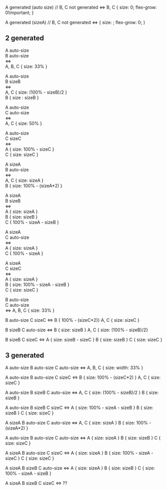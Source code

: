 A generated (auto size) // B, C not generated
<=> B, C { size: 0; flex-grow: 0!important; } 

A generated (sizeA) // B, C not generated
<=> { size: <sizeA>; flex-grow: 0; } 



## 2 generated

A auto-size  
B auto-size  
<=>  
A, B, C { size: 33% }


A auto-size  
B sizeB  
<=>  
A, C { size: (100% - sizeB)/2 }  
B { size : sizeB }

A auto-size  
C auto-size  
<=>  
A, C { size: 50% }

A auto-size  
C sizeC  
<=>  
A { size: 100% - sizeC }  
C { size: sizeC }

A sizeA   
B auto-size  
<=>  
A, C { size: sizeA }  
B { size: 100% - (sizeA*2) }

A sizeA   
B sizeB  
<=>  
A { size: sizeA }  
B { size: sizeB }  
C { 100% - sizeA - sizeB }

A sizeA  
C auto-size  
<=>  
A { size: sizeA }  
C { 100% - sizeA }


A sizeA  
C sizeC  
<=>  
A { size: sizeA }  
B { size: 100% - sizeA - sizeB }  
C { size: sizeC }

B auto-size  
C auto-size  
<=>
A, B, C { size: 33% }

B auto-size
C sizeC
<=>
B { 100% - (sizeC*2)}
A, C  { size: sizeC }

B sizeB
C auto-size
<=>
B { size: sizeB }
A, C { size: (100% - sizeB)/2}

B sizeB
C sizeC
<=>
A { size: sizeB - sizeC }
B { size: sizeB }
C  { size: sizeC }


## 3 generated

A auto-size
B auto-size
C auto-size
<=>
A, B, C { size: width: 33% }


A auto-size
B auto-size
C sizeC
<=>
B { size: 100% - (sizeC*2) }
A, C { size: sizeC }


A auto-size
B sizeB
C auto-size
<=>
A, C { size: (100% - sizeB)/2 }
B { size: sizeB }


A auto-size
B sizeB
C sizeC
<=>
A { size: 100% - sizeA - sizeB }
B { size: sizeB }
C { size: sizeC }


A sizeA
B auto-size
C auto-size
<=>
A, C { size: sizeA }
B { size: 100% - (sizeA*2) }

A auto-size
B auto-size
C auto-size
<=>
A { size: sizeA }
B { size: sizeB }
C { size: sizeC }

A sizeA
B auto-size
C sizeC
<=>
A { size: sizeA }
B { size: 100% - sizeA - sizeC }
C { size: sizeC }


A sizeA
B sizeB
C auto-size
<=>
A { size: sizeA }
B { size: sizeB }
C { size: 100% - sizeA - sizeB }


A sizeA
B sizeB
C sizeC
<=>
??